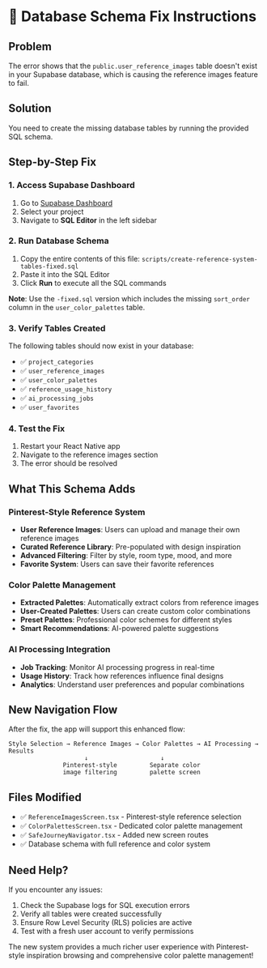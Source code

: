 # 🔧 Database Schema Fix Instructions

## Problem
The error shows that the `public.user_reference_images` table doesn't exist in your Supabase database, which is causing the reference images feature to fail.

## Solution
You need to create the missing database tables by running the provided SQL schema.

## Step-by-Step Fix

### 1. Access Supabase Dashboard
1. Go to [Supabase Dashboard](https://supabase.com/dashboard)
2. Select your project
3. Navigate to **SQL Editor** in the left sidebar

### 2. Run Database Schema
1. Copy the entire contents of this file: `scripts/create-reference-system-tables-fixed.sql`
2. Paste it into the SQL Editor
3. Click **Run** to execute all the SQL commands

**Note**: Use the `-fixed.sql` version which includes the missing `sort_order` column in the `user_color_palettes` table.

### 3. Verify Tables Created
The following tables should now exist in your database:
- ✅ `project_categories`
- ✅ `user_reference_images`
- ✅ `user_color_palettes` 
- ✅ `reference_usage_history`
- ✅ `ai_processing_jobs`
- ✅ `user_favorites`

### 4. Test the Fix
1. Restart your React Native app
2. Navigate to the reference images section
3. The error should be resolved

## What This Schema Adds

### Pinterest-Style Reference System
- **User Reference Images**: Users can upload and manage their own reference images
- **Curated Reference Library**: Pre-populated with design inspiration
- **Advanced Filtering**: Filter by style, room type, mood, and more
- **Favorite System**: Users can save their favorite references

### Color Palette Management
- **Extracted Palettes**: Automatically extract colors from reference images
- **User-Created Palettes**: Users can create custom color combinations
- **Preset Palettes**: Professional color schemes for different styles
- **Smart Recommendations**: AI-powered palette suggestions

### AI Processing Integration
- **Job Tracking**: Monitor AI processing progress in real-time
- **Usage History**: Track how references influence final designs
- **Analytics**: Understand user preferences and popular combinations

## New Navigation Flow

After the fix, the app will support this enhanced flow:

```
Style Selection → Reference Images → Color Palettes → AI Processing → Results
                     ↓                    ↓
               Pinterest-style         Separate color
               image filtering         palette screen
```

## Files Modified
- ✅ `ReferenceImagesScreen.tsx` - Pinterest-style reference selection
- ✅ `ColorPalettesScreen.tsx` - Dedicated color palette management
- ✅ `SafeJourneyNavigator.tsx` - Added new screen routes
- ✅ Database schema with full reference and color system

## Need Help?
If you encounter any issues:
1. Check the Supabase logs for SQL execution errors
2. Verify all tables were created successfully 
3. Ensure Row Level Security (RLS) policies are active
4. Test with a fresh user account to verify permissions

The new system provides a much richer user experience with Pinterest-style inspiration browsing and comprehensive color palette management!